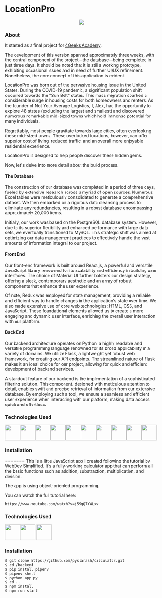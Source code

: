 # LocationPro

<p align="center">
  <img src="https://pyslarash.com/wp-content/uploads/2023/05/locationpro-350.gif" />
</p>

### About

It started as a final project for [4Geeks Academy](https://www.github.com/4GeeksAcademy).

The development of this version spanned approximately three weeks, with the central component of the project—the database—being completed in just three days. It should be noted that it is still a working prototype, exhibiting occasional issues and in need of further UI/UX refinement. Nonetheless, the core concept of this application is evident.

LocationPro was born out of the pervasive housing issue in the United States. During the COVID-19 pandemic, a significant population shift occurred towards the "Sun Belt" states. This mass migration sparked a considerable surge in housing costs for both homeowners and renters. As the founder of Not Your Average Logistics, I, Alex, had the opportunity to explore 48 states (excluding the largest and smallest) and discovered numerous remarkable mid-sized towns which hold immense potential for many individuals.

Regrettably, most people gravitate towards large cities, often overlooking these mid-sized towns. These overlooked locations, however, can offer superior cost of living, reduced traffic, and an overall more enjoyable residential experience.

LocationPro is designed to help people discover these hidden gems.

Now, let's delve into more detail about the build process.

#### The Database

The construction of our database was completed in a period of three days, fueled by extensive research across a myriad of open sources. Numerous Excel tables were meticulously consolidated to generate a comprehensive dataset. We then embarked on a rigorous data cleansing process to eliminate any redundancies, resulting in a robust database encompassing approximately 20,000 items.

Initially, our work was based on the PostgreSQL database system. However, due to its superior flexibility and enhanced performance with large data sets, we eventually transitioned to MySQL. This strategic shift was aimed at optimizing our data management practices to effectively handle the vast amounts of information integral to our project.

#### Front End

Our front-end framework is built around React.js, a powerful and versatile JavaScript library renowned for its scalability and efficiency in building user interfaces. The choice of Material UI further bolsters our design strategy, offering a sleek, contemporary aesthetic and an array of robust components that enhance the user experience.

Of note, Redux was employed for state management, providing a reliable and efficient way to handle changes in the application's state over time. We also made extensive use of core web technologies: HTML, CSS, and JavaScript. These foundational elements allowed us to create a more engaging and dynamic user interface, enriching the overall user interaction with our platform.

#### Back End

Our backend architecture operates on Python, a highly readable and versatile programming language renowned for its broad applicability in a variety of domains. We utilize Flask, a lightweight yet robust web framework, for creating our API endpoints. The streamlined nature of Flask makes it an ideal choice for our project, allowing for quick and efficient development of backend services.

A standout feature of our backend is the implementation of a sophisticated filtering solution. This component, designed with meticulous attention to detail, enables swift and precise retrieval of information from our extensive database. By employing such a tool, we ensure a seamless and efficient user experience when interacting with our platform, making data access quick and effortless.

### Technologies Used

<img height=50 src="https://user-images.githubusercontent.com/25181517/192158954-f88b5814-d510-4564-b285-dff7d6400dad.png" /><img height=50 src="https://user-images.githubusercontent.com/25181517/183898674-75a4a1b1-f960-4ea9-abcb-637170a00a75.png" /><img height=50 src="https://user-images.githubusercontent.com/25181517/117447155-6a868a00-af3d-11eb-9cfe-245df15c9f3f.png" /><img height=50 src="https://user-images.githubusercontent.com/25181517/183897015-94a058a6-b86e-4e42-a37f-bf92061753e5.png" /><img height=50 src="https://user-images.githubusercontent.com/25181517/187896150-cc1dcb12-d490-445c-8e4d-1275cd2388d6.png" /><img height=50 src="https://user-images.githubusercontent.com/25181517/189716630-fe6c084c-6c66-43af-aa49-64c8aea4a5c2.png" /><img height=50 src="https://user-images.githubusercontent.com/25181517/183423507-c056a6f9-1ba8-4312-a350-19bcbc5a8697.png" /><img height=50 src="https://user-images.githubusercontent.com/25181517/183423775-2276e25d-d43d-4e58-890b-edbc88e915f7.png" /><img height=50 src="https://user-images.githubusercontent.com/25181517/183896128-ec99105a-ec1a-4d85-b08b-1aa1620b2046.png" /><img height=50 src="https://user-images.githubusercontent.com/25181517/117208740-bfb78400-adf5-11eb-97bb-09072b6bedfc.png" />

### Installation
=======
This is a little JavaScript app I created following the tutorial by WebDev Simplified. It's a fully-working calculator app that can perform all the basic functions such as addition, substraction, multiplication, and division.

The app is using object-oriented programming.

You can watch the full tutorial here: 
```
https://www.youtube.com/watch?v=j59qQ7YWLxw
```

### Technologies Used

<img height=50 src="https://cdn.jsdelivr.net/gh/devicons/devicon/icons/html5/html5-original.svg" /><img height=50 src="https://cdn.jsdelivr.net/gh/devicons/devicon/icons/css3/css3-original.svg" />
<img height=50 src="https://cdn.jsdelivr.net/gh/devicons/devicon/icons/javascript/javascript-original.svg" />

### Installation
```
$ git clone https://github.com/pyslarash/calculator.git
$ cd /backend
$ pip install pipenv
$ pipenv shell
$ python app.py
$ cd ..
$ npm install
$ npm run start
```